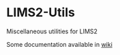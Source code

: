 # LIMS2-Utils
Miscellaneous utilities for LIMS2

Some documentation available in [wiki](https://github.com/htgt/LIMS2-Utils/wiki)
